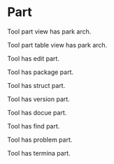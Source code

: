 # Part

Tool part view has park arch.

Tool part table view has park arch.

Tool has edit part.

Tool has package part.

Tool has struct part.

Tool has version part.

Tool has docue part.

Tool has find part.

Tool has problem part.

Tool has termina part.